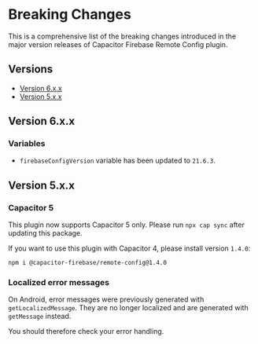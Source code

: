 # Breaking Changes

This is a comprehensive list of the breaking changes introduced in the major version releases of Capacitor Firebase Remote Config plugin.

## Versions

- [Version 6.x.x](#version-6xx)
- [Version 5.x.x](#version-5xx)

## Version 6.x.x

### Variables

- `firebaseConfigVersion` variable has been updated to `21.6.3`.

## Version 5.x.x

### Capacitor 5

This plugin now supports Capacitor 5 only. Please run `npx cap sync` after updating this package.

If you want to use this plugin with Capacitor 4, please install version `1.4.0`:

```
npm i @capacitor-firebase/remote-config@1.4.0
```

### Localized error messages

On Android, error messages were previously generated with `getLocalizedMessage`. They are no longer localized and are generated with `getMessage` instead.

You should therefore check your error handling.
